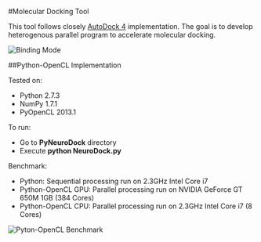 #Molecular Docking Tool

This tool follows closely [AutoDock 4](http://autodock.scripps.edu) implementation. The goal is to develop heterogenous parallel program to accelerate molecular docking.

![Binding Mode](https://raw.github.com/ekaakurniawan/FpgaNeuroDock/master/Images/Molecule/ProteinSS_hsg1_ind.png)

##Python-OpenCL Implementation

Tested on:
* Python 2.7.3
* NumPy 1.7.1
* PyOpenCL 2013.1

To run:
* Go to **PyNeuroDock** directory
* Execute **python NeuroDock.py**

Benchmark:
* Python: Sequential processing run on 2.3GHz Intel Core i7
* Python-OpenCL GPU: Parallel processing run on NVIDIA GeForce GT 650M 1GB (384 Cores)
* Python-OpenCL CPU: Parallel processing run on 2.3GHz Intel Core i7 (8 Cores)

![Pyton-OpenCL Benchmark](https://raw.github.com/ekaakurniawan/FpgaNeuroDock/master/Images/Benchmark/Python-OpenCL_500Gens.png)
